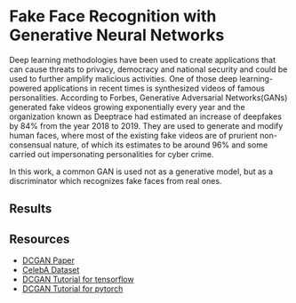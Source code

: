 # Fake Face Recognition with Generative Neural Networks

Deep learning methodologies have been used to create applications that can cause threats to privacy, democracy and national security and could be used to further amplify malicious activities. One of those deep learning-powered applications in recent times is synthesized videos of famous personalities. According to Forbes, Generative Adversarial Networks(GANs) generated fake videos growing exponentially every year and the organization known as Deeptrace had estimated an increase of deepfakes by 84% from the year 2018 to 2019. They are used to generate and modify human faces, where most of the existing fake videos are of prurient non-consensual nature, of which its estimates to be around 96% and some carried out impersonating personalities for cyber crime.

In this work, a common GAN is used not as a generative model, but as a discriminator which recognizes fake faces from real ones.


## Results

## Resources
- [DCGAN Paper](https://arxiv.org/abs/1511.06434)
- [CelebA Dataset](https://mmlab.ie.cuhk.edu.hk/projects/CelebA.html)
- [DCGAN Tutorial for tensorflow](https://www.tensorflow.org/tutorials/generative/dcgan)
- [DCGAN Tutorial for pytorch](https://pytorch.org/tutorials/beginner/dcgan_faces_tutorial.html)

